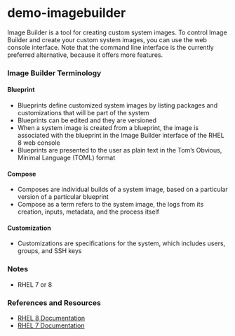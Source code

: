 # demo-imagebuilder

Image Builder is a tool for creating custom system images. To control Image Builder and create your custom system images, you can use the web console interface. Note that the command line interface is the currently preferred alternative, because it offers more features.

### Image Builder Terminology
#### Blueprint
* Blueprints define customized system images by listing packages and customizations that will be part of the system
* Blueprints can be edited and they are versioned
* When a system image is created from a blueprint, the image is associated with the blueprint in the Image Builder interface of the RHEL 8 web console
* Blueprints are presented to the user as plain text in the Tom’s Obvious, Minimal Language (TOML) format

#### Compose
* Composes are individual builds of a system image, based on a particular version of a particular blueprint
* Compose as a term refers to the system image, the logs from its creation, inputs, metadata, and the process itself

#### Customization
* Customizations are specifications for the system, which includes users, groups, and SSH keys

### Notes
* RHEL 7 or 8


### References and Resources
* [RHEL 8 Documentation](https://access.redhat.com/documentation/en-us/red_hat_enterprise_linux/8/html/system_design_guide/creating-system-images-with-composer-web-console-interface_system-design-guide)
* [RHEL 7 Documentation](https://access.redhat.com/documentation/en-us/red_hat_enterprise_linux/7/html/image_builder_guide/index)
